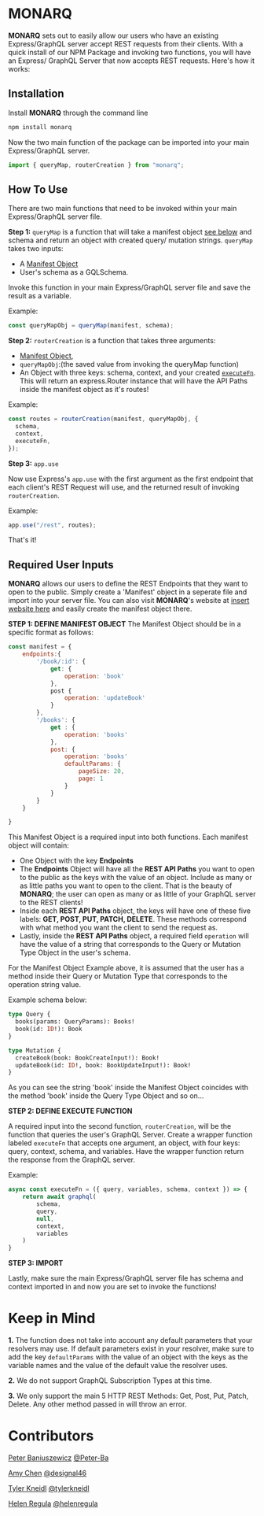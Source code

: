 # MONARQ

**MONARQ** sets out to easily allow our users who have an existing Express/GraphQL server accept REST requests from their clients. With a quick install of our NPM Package and invoking two functions, you will have an Express/ GraphQL Server that now accepts REST requests. Here's how it works:

## Installation

Install **MONARQ** through the command line

```bash
npm install monarq
```

Now the two main function of the package can be imported into your main Express/GraphQL server.

```javascript
import { queryMap, routerCreation } from "monarq";
```

## How To Use

There are two main functions that need to be invoked within your main Express/GraphQL server file.

**Step 1:** `queryMap` is a function that will take a manifest object [see below](#required-user-inputs) and schema and return an object with created query/ mutation strings. `queryMap` takes two inputs:

- A [Manifest Object](#required-user-inputs)
- User's schema as a GQLSchema.

Invoke this function in your main Express/GraphQL server file and save the result as a variable.

Example:

```javascript
const queryMapObj = queryMap(manifest, schema);
```

**Step 2:** `routerCreation` is a function that takes three arguments:

- [Manifest Object](#required-user-inputs),
- `queryMapObj`:(the saved value from invoking the queryMap function)
- An Object with three keys: schema, context, and your created [`executeFn`](#required-user-inputs). This will return an express.Router instance that will have the API Paths inside the manifest object as it's routes!

Example:

```javascript
const routes = routerCreation(manifest, queryMapObj, {
  schema,
  context,
  executeFn,
});
```

**Step 3:** `app.use`

Now use Express's `app.use` with the first argument as the first endpoint that each client's REST Request will use, and the returned result of invoking `routerCreation`.

Example:

```javascript
app.use("/rest", routes);
```

That's it!

## Required User Inputs

**MONARQ** allows our users to define the REST Endpoints that they want to open to the public. Simply create a 'Manifest' object in a seperate file and import into your server file. You can also visit **MONARQ**'s website at [insert website here]() and easily create the manifest object there.

**STEP 1: DEFINE MANIFEST OBJECT**
The Manifest Object should be in a specific format as follows:

```javascript
const manifest = {
    endpoints:{
        '/book/:id': {
            get: {
                operation: 'book'
            },
            post {
                operation: 'updateBook'
            }
        },
        '/books': {
            get : {
                operation: 'books'
            },
            post: {
                operation: 'books'
                defaultParams: {
                    pageSize: 20,
                    page: 1
                }
            }
        }
    }

}
```

This Manifest Object is a required input into both functions. Each manifest object will contain:

- One Object with the key **Endpoints**
- The **Endpoints** Object will have all the **REST API Paths** you want to open to the public as the keys with the value of an object. Include as many or as little paths you want to open to the client. That is the beauty of **MONARQ**; the user can open as many or as little of your GraphQL server to the REST clients!
- Inside each **REST API Paths** object, the keys will have one of these five labels: **GET, POST, PUT, PATCH, DELETE**. These methods correspond with what method you want the client to send the request as.
- Lastly, inside the **REST API Paths** object, a required field `operation` will have the value of a string that corresponds to the Query or Mutation Type Object in the user's schema.

For the Manifest Object Example above, it is assumed that the user has a method inside their Query or Mutation Type that corresponds to the operation string value.

Example schema below:

```graphql
type Query {
  books(params: QueryParams): Books!
  book(id: ID!): Book
}

type Mutation {
  createBook(book: BookCreateInput!): Book!
  updateBook(id: ID!, book: BookUpdateInput!): Book!
}
```

As you can see the string 'book' inside the Manifest Object coincides with the method 'book' inside the Query Type Object and so on...

**STEP 2: DEFINE EXECUTE FUNCTION**

A required input into the second function, `routerCreation`, will be the function that queries the user's GraphQL Server. Create a wrapper function labeled `executeFn` that accepts one argument, an object, with four keys: query, context, schema, and variables. Have the wrapper function return the response from the GraphQL server.

Example:

```javascript
async const executeFn = ({ query, variables, schema, context }) => {
    return await graphql(
        schema,
        query,
        null,
        context,
        variables
    )
}
```

**STEP 3: IMPORT**

Lastly, make sure the main Express/GraphQL server file has schema and context imported in and now you are set to invoke the functions!

# Keep in Mind

**1.** The function does not take into account any default parameters that your resolvers may use. If default parameters exist in your resolver, make sure to add the key `defaultParams` with the value of an object with the keys as the variable names and the value of the default value the resolver uses.

**2.** We do not support GraphQL Subscription Types at this time.

**3.** We only support the main 5 HTTP REST Methods: Get, Post, Put, Patch, Delete. Any other method passed in will throw an error.

# Contributors

[Peter Baniuszewicz]() [@Peter-Ba](https://github.com/Peter-Ba)

[Amy Chen]() [@designal46](https://github.com/designal46)

[Tyler Kneidl]() [@tylerkneidl](https://github.com/tylerkneidl)

[Helen Regula]() [@helenregula](https://github.com/helenregula)
